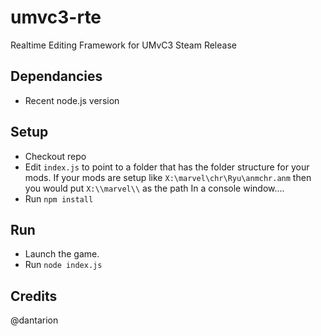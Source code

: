 # umvc3-rte
Realtime Editing Framework for UMvC3 Steam Release

## Dependancies
* Recent node.js version

## Setup
* Checkout repo
* Edit `index.js` to point to a folder that has the folder structure for your mods. If your mods are setup like `X:\marvel\chr\Ryu\anmchr.anm` then you would put `X:\\marvel\\` as the path
In a console window....
* Run `npm install`

## Run
* Launch the game.
* Run `node index.js` 

## Credits
@dantarion
